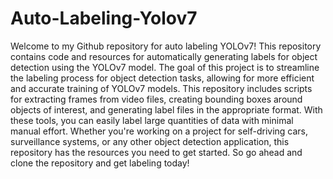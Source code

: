 # Auto-Labeling-Yolov7
Welcome to my Github repository for auto labeling YOLOv7! This repository contains code and resources for automatically generating labels for object detection using the YOLOv7 model. The goal of this project is to streamline the labeling process for object detection tasks, allowing for more efficient and accurate training of YOLOv7 models. This repository includes scripts for extracting frames from video files, creating bounding boxes around objects of interest, and generating label files in the appropriate format. With these tools, you can easily label large quantities of data with minimal manual effort. Whether you're working on a project for self-driving cars, surveillance systems, or any other object detection application, this repository has the resources you need to get started. So go ahead and clone the repository and get labeling today!
